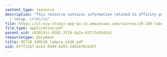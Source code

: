```yaml
---
content_type: resource
description: "This resource contains information related to affinity purification\
  \ recap. \r\n\r\n"
file: https://ol-ocw-studio-app-qa.s3.amazonaws.com/courses/20-109-laboratory-fundamentals-in-biological-engineering-spring-2010/bf7f22b7bcb3039982012d01870cb35f_MIT20_109S10_labpre_m2d6.pdf
file_type: application/pdf
parent_uid: c810141c-0282-3f29-da2a-83f1fe93dcb1
resourcetype: Document
title: MIT20_109S10_labpre_m2d6.pdf
uid: bf7f22b7-bcb3-0399-8201-2d01870cb35f
---
```

